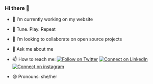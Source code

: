 ### Hi there 👋








- 🔭 I’m currently working on my website
- 🎸 Tune. Play. Repeat
- 👯 I’m looking to collaborate on open source projects

- 💬 Ask me about me 
- 📫 How to reach me:
[![Follow on Twitter](https://img.shields.io/badge/--twitter?label=Twitter&logo=Twitter&style=social)](https://twitter.com/merinalex_vava) [![Connect on LinkedIn](https://img.shields.io/badge/--linkedin?label=LinkedIn&logo=LinkedIn&style=social)](https://www.linkedin.com/in/merinalex23/)
[![Connect on instagram](https://img.shields.io/badge/--instagram?label=instagram&logo=instagram&style=social)](https://www.instagram.com/__merin_alex_chockattu__/)

- 😄 Pronouns: she/her


